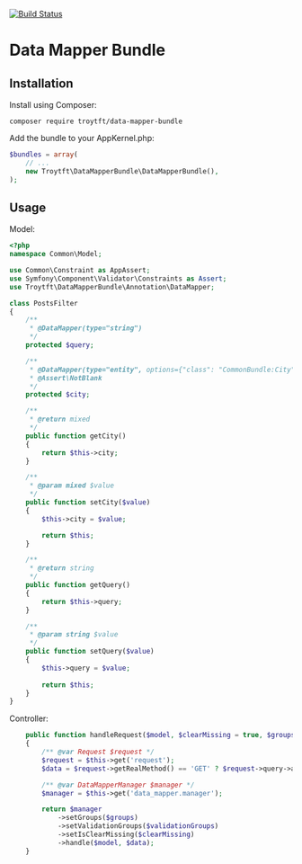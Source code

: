 [![Build Status](https://travis-ci.org/Troytft/data-mapper.svg?branch=master)](https://travis-ci.org/Troytft/data-mapper)

# Data Mapper Bundle

## Installation
Install using Composer:

```
composer require troytft/data-mapper-bundle
```

Add the bundle to your AppKernel.php:

``` php
$bundles = array(
    // ...
    new Troytft\DataMapperBundle\DataMapperBundle(),
);
```

## Usage
Model:

``` php
<?php
namespace Common\Model;

use Common\Constraint as AppAssert;
use Symfony\Component\Validator\Constraints as Assert;
use Troytft\DataMapperBundle\Annotation\DataMapper;

class PostsFilter
{
    /**
     * @DataMapper(type="string")
     */
    protected $query;

    /**
     * @DataMapper(type="entity", options={"class": "CommonBundle:City"})
     * @Assert\NotBlank
     */
    protected $city;

    /**
     * @return mixed
     */
    public function getCity()
    {
        return $this->city;
    }

    /**
     * @param mixed $value
     */
    public function setCity($value)
    {
        $this->city = $value;

        return $this;
    }

    /**
     * @return string
     */
    public function getQuery()
    {
        return $this->query;
    }

    /**
     * @param string $value
     */
    public function setQuery($value)
    {
        $this->query = $value;
        
        return $this;
    }
}
```

Controller:
``` php
    public function handleRequest($model, $clearMissing = true, $groups = ['Default'], $validationGroups = ['Default'])
    {
        /** @var Request $request */
        $request = $this->get('request');
        $data = $request->getRealMethod() == 'GET' ? $request->query->all() : $request->request->all();

        /** @var DataMapperManager $manager */
        $manager = $this->get('data_mapper.manager');

        return $manager
            ->setGroups($groups)
            ->setValidationGroups($validationGroups)
            ->setIsClearMissing($clearMissing)
            ->handle($model, $data);
    }
```
